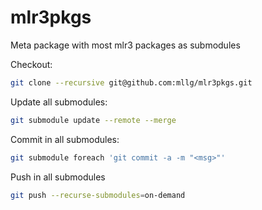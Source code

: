 # mlr3pkgs
Meta package with most mlr3 packages as submodules

Checkout:
```bash
git clone --recursive git@github.com:mllg/mlr3pkgs.git
```

Update all submodules:
```bash
git submodule update --remote --merge
```

Commit in all submodules:

```bash
git submodule foreach 'git commit -a -m "<msg>"'
```

Push in all submodules
```bash
git push --recurse-submodules=on-demand
```
